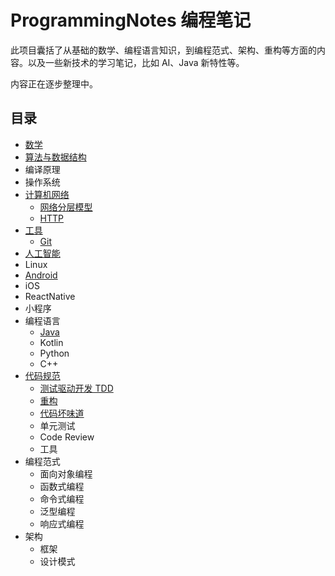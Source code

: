# ProgrammingNotes 编程笔记

此项目囊括了从基础的数学、编程语言知识，到编程范式、架构、重构等方面的内容。以及一些新技术的学习笔记，比如 AI、Java 新特性等。

内容正在逐步整理中。

## 目录

- [数学](./数学/目录.md)
- [算法与数据结构](./算法与数据结构/目录.md)
- 编译原理
- 操作系统
- [计算机网络](./计算机网络/目录.md)
  - [网络分层模型](./计算机网络/网络分层模型.md)
  - [HTTP](./计算机网络/HTTP/目录.md)
- [工具](./工具/目录.md)
  - [Git](./工具/Git/目录.md)
- [人工智能](./人工智能/目录.md)
- Linux
- [Android](./Android/目录.md)
- iOS
- ReactNative
- 小程序
- 编程语言
  - [Java](./编程语言/Java/目录.md)
  - Kotlin
  - Python
  - C++
- [代码规范](./代码规范/目录.md)
  - [测试驱动开发 TDD](./代码规范/测试驱动开发.md)
  - [重构](./代码规范/重构.md)
  - [代码坏味道](./代码规范/代码坏味道/代码坏味道清单.md)
  - 单元测试
  - Code Review
  - 工具
- 编程范式
  - 面向对象编程
  - 函数式编程
  - 命令式编程
  - 泛型编程
  - 响应式编程
- 架构
  - 框架
  - 设计模式